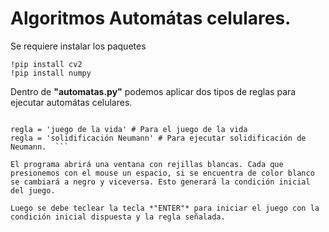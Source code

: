 # Algoritmos Automátas celulares.

Se requiere instalar los paquetes

```{python}
!pip install cv2
!pip install numpy
```

Dentro de **"automatas.py"** podemos aplicar dos tipos de reglas para ejecutar automátas celulares.

```{python} Aut_Cell_2D(regla) # ejecutará el el juego de la vida según el valor de la regla

regla = 'juego de la vida' # Para el juego de la vida
regla = 'solidificación Neumann' # Para ejecutar solidificación de Neumann.  ```

El programa abrirá una ventana con rejillas blancas. Cada que presionemos con el mouse un espacio, si se encuentra de color blanco se cambiará a negro y viceversa. Esto generará la condición inicial del juego.

Luego se debe teclear la tecla *"ENTER"* para iniciar el juego con la condición inicial dispuesta y la regla señalada.

